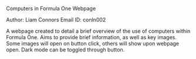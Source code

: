 Computers in Formula One Webpage

Author: Liam Connors
Email ID: conln002

A webpage created to detail a brief overview of the use of computers within Formula One. Aims to provide brief information, as well as key images.
Some images will open on button click, others will show upon webpage open.
Dark mode can be toggled through button.
